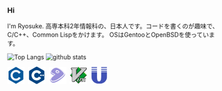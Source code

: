### Hi

I'm Ryosuke. 高専本科2年情報科の、日本人です。コードを書くのが趣味で、C/C++、Common Lispをかけます。
OSはGentooとOpenBSDを使っています。


<p align="left"> 
  <img alt="Top Langs" height="150px" src="https://github-readme-stats.vercel.app/api/top-langs/?username=unixtech-06&layout=compact&count_private=true&show_icons=true&theme=onedark"/>
  <img alt="github stats" height="150px" src="https://github-readme-stats.vercel.app/api?username=unixtech-06&count_private=true&show_icons=true&show_icons=true&theme=onedark"/>
</p>
<div>
  <img src="https://github.com/devicons/devicon/blob/master/icons/c/c-plain.svg" title="C" alt="C" width="40" height="40"/>&nbsp;
  <img src="https://github.com/devicons/devicon/blob/master/icons/cplusplus/cplusplus-plain.svg" title="C++" alt="C++" width="40" height="40"/>&nbsp;
  <img src="https://github.com/devicons/devicon/blob/master/icons/gentoo/gentoo-plain.svg" title="Gentoo" alt="Gentoo" width="40" height="40"/>&nbsp;
  <img src="https://github.com/devicons/devicon/blob/master/icons/vim/vim-original.svg" title="Vim" alt="Vim" width="40" height="40"/>&nbsp;
  <img src="https://github.com/devicons/devicon/blob/master/icons/unix/unix-original.svg" title="Unix" alt="Unix" width="40" height="40"/>&nbsp;
</div>
<!--
**Ryosuke-prog/Ryosuke-prog** is a ✨ _special_ ✨ repository because its `README.md` (this file) appears on your GitHub profile.

Here are some ideas to get you started:

- 🔭 I’m currently working on ...
- 🌱 I’m currently learning ...
- 👯 I’m looking to collaborate on ...
- 🤔 I’m looking for help with ...
- 💬 Ask me about ...
- 📫 How to reach me: ...
- 😄 Pronouns: ...
- ⚡ Fun fact: ...
-->
